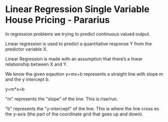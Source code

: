 # Linear Regression Single Variable House Pricing - Pararius

In regression problems we trying to predict continuous valued output.

Linear regression is used to predict a quantitative response Y from the predictor variable X.

Linear Regression is made with an assumption that there’s a linear relationship between X and Y.

We know the given eqaution y=mx+b represents a straight line with slope m and the y intercept b.

y=m*x+b

"m" represents the "slope" of the line. This is rise/run. 

"b" represents the "y-intercept" of the line. This is where the line cross es the y-axis (the part of the coordinate grid that goes up and down).
